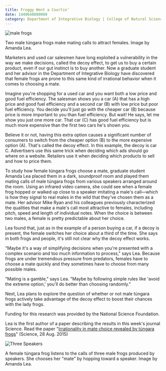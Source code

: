 ```yaml
--- 
title: Froggy Went a Courtin'
date: 1440648000000
category: Department of Integrative Biology | College of Natural Sciences
---
```


![male frogs](http://research.utexas.edu/showcase/assets/js/fileman/Uploads/male_frogs.jpg)

Two male túngara frogs make mating calls to attract females. Image by Amanda Lea.

Marketers and used car salesmen have long exploited a vulnerability in the way we make decisions, called the decoy effect, to get us to buy a certain product, even if our gut instinct is to buy another. Now a graduate student and her advisor in the Department of Integrative Biology have discovered that female frogs are prone to this same kind of irrational behavior when it comes to choosing a mate.

Imagine you're shopping for a used car and you want both a low price and good fuel efficiency. The salesman shows you a car (A) that has a high price and good fuel efficiency and a second car (B) with low price but poor fuel efficiency. You decide you'll just go with the cheaper car (B) because price is more important to you than fuel efficiency. But wait! He says, let me show you just one more car. That car (C) has good fuel efficiency but is much more expensive than the first two cars he's shown you.

Believe it or not, having this extra option causes a significant number of consumers to switch from the cheaper option (B) to the more expensive option (A). That's called the decoy effect. In this example, the decoy is car C. Advertisers use this same trick when deciding which ads should go where on a website. Retailers use it when deciding which products to sell and how to price them.

To study how female túngara frogs choose a mate, graduate student Amanda Lea placed them in a dark, soundproof room and played them mating calls of male túngara frogs from various speakers arranged around the room. Using an infrared video camera, she could see when a female frog hopped or walked up close to a speaker imitating a male's call—which is how they signal to real males in the wild that they've chosen them as a mate. Her advisor Mike Ryan and his colleagues previously characterized the qualities that make a male's call most attractive to females, including pitch, speed and length of individual notes. When the choice is between two males, a female is pretty predictable about her choice.

Lea found that, just as in the example of a person buying a car, if a decoy is present, the female switches her choice about a third of the time. She says in both frogs and people, it's still not clear why the decoy effect works.

"Maybe it's a way of simplifying decisions when you're presented with a complex scenario and too much information to process," says Lea. Because frogs are under tremendous pressure from predators, females have to choose a mate quickly and they sometimes have to choose from many possible males.

"Mating is a gamble," says Lea. "Maybe by following simple rules like 'avoid the extreme option,' you'll do better than choosing randomly."

Next, Lea plans to explore the question of whether or not male túngara frogs actively take advantage of the decoy effect to boost their chances with the lady frogs.

Funding for this research was provided by the National Science Foundation.

Lea is the first author of a paper describing the results in this week's journal Science. Read the paper "[Irrationality in mate choice revealed by túngara frogs](http://www.sciencemag.org/content/349/6251/964.abstract?sid=a551c622-28a7-4658-a690-e235c9e4d2a6)" (Science, 28 Aug. 2015)

![Three Speakers](http://research.utexas.edu/showcase/assets/js/fileman/Uploads/speakers.jpg)

A female túngara frog listens to the calls of three male frogs produced by speakers. She chooses her "mate" by hopping toward a speaker. Image by Amanda Lea.